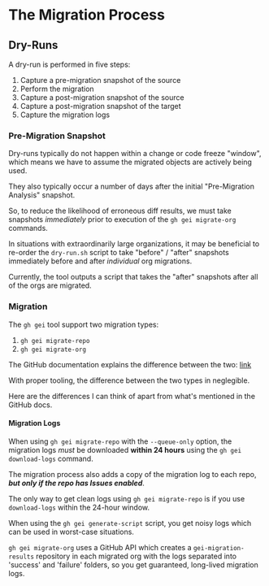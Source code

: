 # The Migration Process

## Dry-Runs

A dry-run is performed in five steps:
1. Capture a pre-migration snapshot of the source
2. Perform the migration
3. Capture a post-migration snapshot of the source
4. Capture a post-migration snapshot of the target
5. Capture the migration logs

### Pre-Migration Snapshot

Dry-runs typically do not happen within a change or code freeze "window", which means we have to assume the migrated objects are actively being used.

They also typically occur a number of days after the initial "Pre-Migration Analysis" snapshot.

So, to reduce the likelihood of erroneous diff results, we must take snapshots *immediately* prior to execution of the `gh gei migrate-org` commands.

In situations with extraordinarily large organizations, it may be beneficial to re-order the `dry-run.sh` script to take "before" / "after" snapshots immediately before and after *individual* org migrations.

Currently, the tool outputs a script that takes the "after" snapshots after all of the orgs are migrated.

### Migration

The `gh gei` tool support two migration types:
1. `gh gei migrate-repo`
2. `gh gei migrate-org`

The GitHub documentation explains the difference between the two: [link](https://docs.github.com/en/migrations/using-github-enterprise-importer/migrating-between-github-products/overview-of-a-migration-between-github-products#do-we-want-to-migrate-by-organization-or-by-repository)

With proper tooling, the difference between the two types in neglegible.

Here are the differences I can think of apart from what's mentioned in the GitHub docs.

#### Migration Logs

When using `gh gei migrate-repo` with the `--queue-only` option, the migration logs *must* be downloaded **within 24 hours** using the `gh gei download-logs` command.

The migration process also adds a copy of the migration log to each repo, ***but only if the repo has Issues enabled***.

The only way to get clean logs using `gh gei migrate-repo` is if you use `download-logs` within the 24-hour window.

When using the `gh gei generate-script` script, you get noisy logs which can be used in worst-case situations.

`gh gei migrate-org` uses a GitHub API which creates a `gei-migration-results` repository in each migrated org with the logs separated into 'success' and 'failure' folders, so you get guaranteed, long-lived migration logs.